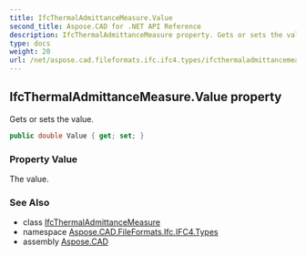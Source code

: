 ```yaml
---
title: IfcThermalAdmittanceMeasure.Value
second_title: Aspose.CAD for .NET API Reference
description: IfcThermalAdmittanceMeasure property. Gets or sets the value
type: docs
weight: 20
url: /net/aspose.cad.fileformats.ifc.ifc4.types/ifcthermaladmittancemeasure/value/
---
```

## IfcThermalAdmittanceMeasure.Value property

Gets or sets the value.

```csharp
public double Value { get; set; }
```

### Property Value

The value.

### See Also

* class [IfcThermalAdmittanceMeasure](../)
* namespace [Aspose.CAD.FileFormats.Ifc.IFC4.Types](../../ifcthermaladmittancemeasure/)
* assembly [Aspose.CAD](../../../)


